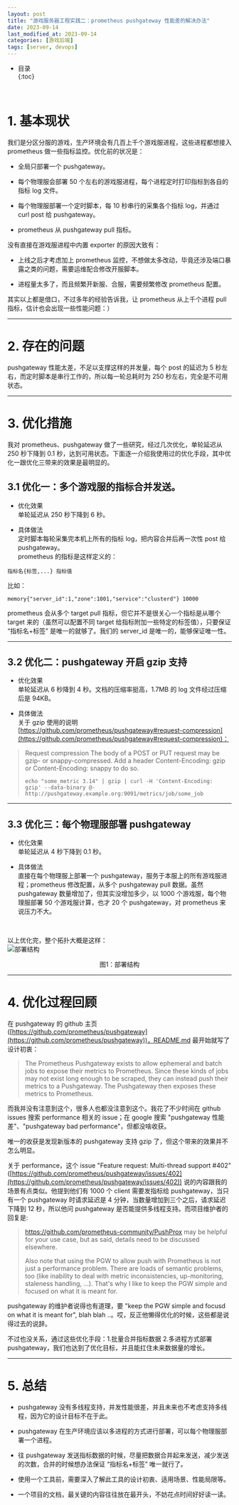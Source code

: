 ```yaml
---
layout: post
title: "游戏服务器工程实践二：prometheus pushgateway 性能差的解决办法"
date: 2023-09-14
last_modified_at: 2023-09-14
categories: [游戏后端]
tags: [server, devops]
---
```


* 目录  
{:toc}
<br/>


# 1. 基本现状

我们是分区分服的游戏，生产环境会有几百上千个游戏服进程，这些进程都想接入 prometheus 做一些指标监控。优化前的状况是：  

* 全局只部署一个 pushgateway。

* 每个物理服会部署 50 个左右的游戏服进程，每个进程定时打印指标到各自的指标 log 文件。

* 每个物理服部署一个定时脚本，每 10 秒串行的采集各个指标 log，并通过 curl post 给 pushgateway。

* prometheus 从 pushgateway pull 指标。    

没有直接在游戏服进程中内置 exporter 的原因大致有：     

* 上线之后才考虑加上 prometheus 监控，不想做太多改动，毕竟还涉及端口暴露之类的问题，需要运维配合修改开服脚本。  

* 进程量太多了，而且频繁开新服、合服，需要频繁修改 prometheus 配置。   

其实以上都是借口，不过多年的经验告诉我，让 prometheus 从上千个进程 pull 指标，估计也会出现一些性能问题：）     

---

# 2. 存在的问题

pushgateway 性能太差，不足以支撑这样的并发量，每个 post 的延迟为 5 秒左右，而定时脚本是串行工作的，所以每一轮总耗时为 250 秒左右，完全是不可用状态。   

---

# 3. 优化措施

我对 prometheus、pushgateway 做了一些研究，经过几次优化，单轮延迟从 250 秒下降到 0.1 秒，达到可用状态。下面逐一介绍我使用过的优化手段，其中优化一跟优化三带来的效果是最明显的。   

## 3.1 优化一：多个游戏服的指标合并发送。

* 优化效果   
单轮延迟从 250 秒下降到 6 秒。    

* 具体做法  
定时脚本每轮采集完本机上所有的指标 log，把内容合并后再一次性 post 给 pushgateway。        
prometheus 的指标是这样定义的：   
```
指标名{标签,...} 指标值
```  

比如：   
```
memory{"server_id":1,"zone":1001,"service":"clusterd"} 10000
```   

prometheus 会从多个 target pull 指标，但它并不是很关心一个指标是从哪个 target 来的（虽然可以配置不同 target 给指标附加一些特定的标签值），只要保证 “指标名+标签” 是唯一的就够了。我们的 server_id 是唯一的，能够保证唯一性。     

---

## 3.2 优化二：pushgateway 开启 gzip 支持

* 优化效果   
单轮延迟从 6 秒降到 4 秒。文档的压缩率挺高，1.7MB 的 log 文件经过压缩后是 94KB。   

* 具体做法  
关于 gzip 使用的说明 [https://github.com/prometheus/pushgateway#request-compression](https://github.com/prometheus/pushgateway#request-compression)：   
>Request compression
>The body of a POST or PUT request may be gzip- or snappy-compressed. Add a header Content-Encoding: gzip or Content-Encoding: snappy to do so.
>
>```
>echo "some_metric 3.14" | gzip | curl -H 'Content-Encoding: gzip' --data-binary @- http://pushgateway.example.org:9091/metrics/job/some_job
>```      

---

## 3.3 优化三：每个物理服部署 pushgateway

* 优化效果  
单轮延迟从 4 秒下降到 0.1 秒。    

* 具体做法  
直接在每个物理服上部署一个 pushgateway，服务于本服上的所有游戏服进程；prometheus 修改配置，从多个 pushgateway pull 数据。虽然 pushgateway 数量增加了，但其实没增加多少，以 1000 个游戏服，每个物理服部署 50 个游戏服计算，也才 20 个 pushgateway，对 prometheus 来说压力不大。     

<br/>

以上优化完，整个拓扑大概是这样：  
![部署结构](https://antsmallant-blog-1251470010.cos.ap-guangzhou.myqcloud.com/media/blog/prometheus-pushgateway.png)  
<center>图1：部署结构</center>   

---

# 4. 优化过程回顾

在 pushgateway 的 github 主页 ([https://github.com/prometheus/pushgateway](https://github.com/prometheus/pushgateway))，README.md 最开始就写了设计初衷：
>The Prometheus Pushgateway exists to allow ephemeral and batch jobs to expose their metrics to Prometheus. Since these kinds of jobs may not exist long enough to be scraped, they can instead push their metrics to a Pushgateway. The Pushgateway then exposes these metrics to Prometheus.    

而我并没有注意到这个，很多人也都没注意到这个。我花了不少时间在 github issues 搜索 performance 相关的 issue；在 google 搜索 "pushgateway 性能差"、"pushgateway bad performance"，但都没啥收获。   

唯一的收获是发现新版本的 pushgateway 支持 gzip 了，但这个带来的效果并不怎么明显。      

关于 performance，这个 issue "Feature request: Multi-thread support #402" ([https://github.com/prometheus/pushgateway/issues/402](https://github.com/prometheus/pushgateway/issues/402)) 说的内容跟我的场景有点类似。他提到他们有 1000 个 client 需要发指标给 pushgateway，当只有一个 pushgateway 时请求延迟是 4 分钟，当数量增加到三个之后，请求延迟下降到 12 秒，所以他问 pushgateway 是否能提供多线程支持。而项目维护者的回复是:    
>https://github.com/prometheus-community/PushProx may be helpful for your use case, but as said, details need to be discussed elsewhere.
>
>Also note that using the PGW to allow push with Prometheus is not just a performance problem. There are loads of semantic problems, too (like inability to deal with metric inconsistencies, up-monitoring, staleness handling, …). That's why I like to keep the PGW simple and focused on what it is meant for.    

pushgateway 的维护者说得也有道理，要 "keep the PGW simple and focusd on what it is meant for", blah blah ..。哎，反正他懒得优化的时候，这些都是说得过去的说辞。     

不过也没关系，通过这些优化手段：1.批量合并指标数据 2.多进程方式部署 pushgateway，我们也达到了优化目标，并且能扛住未来数据量的增长。    

---

# 5. 总结

* pushgateway 没有多线程支持，并发性能很差，并且未来也不考虑支持多线程，因为它的设计目标不在于此。

* pushgateway 在生产环境应该以多进程的方式进行部署，可以每个物理服部署一个进程。

* 往 pushgateway 发送指标数据的时候，尽量把数据合并起来发送，减少发送的次数，合并的时候想办法保证 “指标名+标签” 唯一就行了。

* 使用一个工具前，需要深入了解此工具的设计初衷、适用场景、性能局限等。

* 一个项目的文档，最关键的内容往往放在最开头，不妨花点时间好好读一读。